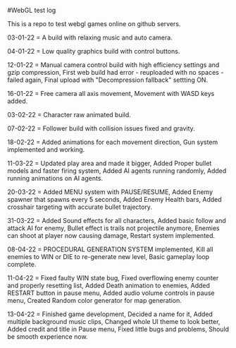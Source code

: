 #WebGL test log

This is a repo to test webgl games online on github servers.

03-01-22 = 	A build with relaxing music and auto camera.

04-01-22 = 	Low quality graphics build with control buttons.

12-01-22 =	Manual camera control build with high efficiency settings and gzip compression,
		First web build had error - reuploaded with no spaces - failed again,
		Final upload with "Decompression fallback" settting ON. 

16-01-22 =	Free camera all axis movement,
		Movement with WASD keys added.

03-02-22 =	Character raw animated build.

07-02-22 =	Follower build with collision issues fixed and gravity.

18-02-22 =	Added animations for each movement direction,
		Gun system implemented and working.

11-03-22 =	Updated play area and made it bigger,
		Added Proper bullet models and faster firing system,
		Added AI agents running randomly,
		Added running animations on AI agents.

20-03-22 =	Added MENU system with PAUSE/RESUME,
		Added Enemy spawner that spawns every 5 seconds,
		Added Enemy Health bars,
		Added crosshair targeting with accurate bullet trajectory.

31-03-22 =	Added Sound effects for all characters,
		Added basic follow and attack AI for enemy,
		Bullet effect is trails not projectile anymore,
		Enemies can shoot at player now causing damage,
		Restart system implemented.

08-04-22 =	PROCEDURAL GENERATION SYSTEM implemented,
		Kill all enemies to WIN or DIE to re-generate new level,
		Basic gameplay loop complete.

11-04-22 =	Fixed faulty WIN state bug,
		Fixed overflowing enemy counter and properly resetting list,
		Added Death animation to enemies,
		Added RESTART button in pause menu,
		Added audio volume controls in pause menu,
		Created Random color generator for map generation.

13-04-22 =	Finished game development,
		Decided a name for it,
		Added multiple background music clips,
		Changed whole UI theme to look better,
		Added credit and title in Pause menu,
		Fixed little bugs and problems,
		Should be smooth experience now.
		